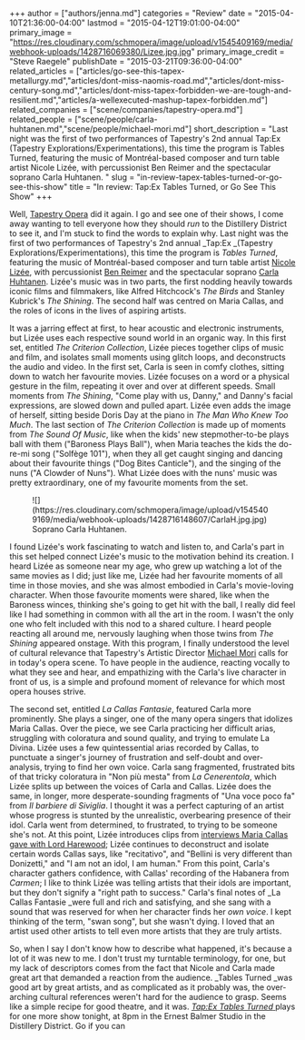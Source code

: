 +++
author = ["authors/jenna.md"]
categories = "Review"
date = "2015-04-10T21:36:00-04:00"
lastmod = "2015-04-12T19:01:00-04:00"
primary_image = "https://res.cloudinary.com/schmopera/image/upload/v1545409169/media/webhook-uploads/1428716069380/Lizee.jpg.jpg"
primary_image_credit = "Steve Raegele"
publishDate = "2015-03-21T09:36:00-04:00"
related_articles = ["articles/go-see-this-tapex-metallurgy.md","articles/dont-miss-naomis-road.md","articles/dont-miss-century-song.md","articles/dont-miss-tapex-forbidden-we-are-tough-and-resilient.md","articles/a-wellexecuted-mashup-tapex-forbidden.md"]
related_companies = ["scene/companies/tapestry-opera.md"]
related_people = ["scene/people/carla-huhtanen.md","scene/people/michael-mori.md"]
short_description = "Last night was the first of two performances of Tapestry&#039;s 2nd annual Tap:Ex (Tapestry Explorations/Experimentations), this time the program is Tables Turned,  featuring the music of Montréal-based composer and turn table artist Nicole Lizée, with percussionist Ben Reimer and the spectacular soprano Carla Huhtanen. "
slug = "in-review-tapex-tables-turned-or-go-see-this-show"
title = "In review: Tap:Ex Tables Turned, or Go See This Show"
+++

Well, [Tapestry Opera](https://tapestryopera.com/) did it again. I go and see one of their shows, I come away wanting to tell everyone how they should _run_ to the Distillery District to see it, and I'm stuck to find the words to explain why. Last night was the first of two performances of Tapestry's 2nd annual _Tap:Ex _(Tapestry Explorations/Experimentations), this time the program is _Tables Turned_, featuring the music of Montréal-based composer and turn table artist [Nicole Lizée](http://www.nicolelizee.com/), with percussionist [Ben Reimer](https://twitter.com/bnreimer) and the spectacular soprano [Carla Huhtanen](http://www.carlahuhtanen.com/). Lizée's music was in two parts, the first nodding heavily towards iconic films and filmmakers, like Alfred Hitchcock's _The Birds_ and Stanley Kubrick's _The Shining_. The second half was centred on Maria Callas, and the roles of icons in the lives of aspiring artists. 

It was a jarring effect at first, to hear acoustic and electronic instruments, but Lizée uses each respective sound world in an organic way. In this first set, entitled _The Criterion Collection_, Lizée pieces together clips of music and film, and isolates small moments using glitch loops, and deconstructs the audio and video. In the first set, Carla is seen in comfy clothes, sitting down to watch her favourite movies. Lizée focuses on a word or a physical gesture in the film, repeating it over and over at different speeds. Small moments from _The Shining_, "Come play with us, Danny," and Danny's facial expressions, are slowed down and pulled apart. Lizée even adds the image of herself, sitting beside Doris Day at the piano in _The Man Who Knew Too Much_. The last section of _The Criterion Collection_ is made up of moments from _The Sound Of Music_, like when the kids' new stepmother-to-be plays ball with them ("Baroness Plays Ball"), when Maria teaches the kids the do-re-mi song ("Solfège 101"), when they all get caught singing and dancing about their favourite things ("Dog Bites Canticle"), and the singing of the nuns ("A Clowder of Nuns"). What Lizée does with the nuns' music was pretty extraordinary, one of my favourite moments from the set. 

<figure data-type="image">
![](https://res.cloudinary.com/schmopera/image/upload/v1545409169/media/webhook-uploads/1428716148607/CarlaH.jpg.jpg)
<figcaption>Soprano Carla Huhtanen.</figcaption>
</figure>

I found Lizée's work fascinating to watch and listen to, and Carla's part in this set helped connect Lizée's music to the motivation behind its creation. I heard Lizée as someone near my age, who grew up watching a lot of the same movies as I did; just like me, Lizée had her favourite moments of all time in those movies, and she was almost embodied in Carla's movie-loving character. When those favourite moments were shared, like when the Baroness winces, thinking she's going to get hit with the ball, I really did feel like I had something in common with all the art in the room. I wasn't the only one who felt included with this nod to a shared culture. I heard people reacting all around me, nervously laughing when those twins from _The Shining_ appeared onstage. With this program, I finally understood the level of cultural relevance that Tapestry's Artistic Director [Michael Mori](https://tapestryopera.com/about/who-we-are/) calls for in today's opera scene. To have people in the audience, reacting vocally to what they see and hear, and empathizing with the Carla's live character in front of us, is a simple and profound moment of relevance for which most opera houses strive.  

The second set, entitled _La Callas Fantasie_, featured Carla more prominently. She plays a singer, one of the many opera singers that idolizes Maria Callas. Over the piece, we see Carla practicing her difficult arias, struggling with coloratura and sound quality, and trying to emulate La Divina. Lizée uses a few quintessential arias recorded by Callas, to punctuate a singer's journey of frustration and self-doubt and over-analysis, trying to find her own voice. Carla sang fragmented, frustrated bits of that tricky coloratura in "Non più mesta" from _La Cenerentola_, which Lizée splits up between the voices of Carla and Callas. Lizée does the same, in longer, more desperate-sounding fragments of "Una voce poco fa" from _Il barbiere di Siviglia_. I thought it was a perfect capturing of an artist whose progress is stunted by the unrealistic, overbearing presence of their idol. Carla went from determined, to frustrated, to trying to be someone she's not. At this point, Lizée introduces clips from [interviews Maria Callas gave with Lord Harewood](http://www.youtube.com/watch?v=yM78P3wtqII); Lizée continues to deconstruct and isolate certain words Callas says, like "recitativo", and "Bellini is very different than Donizetti," and "I am not an idol, I am human." From this point, Carla's character gathers confidence, with Callas' recording of the Habanera from _Carmen_; I like to think Lizée was telling artists that their idols are important, but they don't signify a "right path to success." Carla's final notes of _La Callas Fantasie _were full and rich and satisfying, and she sang with a sound that was reserved for when her character finds her _own voice_. I kept thinking of the term, "swan song", but she wasn't dying. I loved that an artist used other artists to tell even more artists that they are truly artists. 

So, when I say I don't know how to describe what happened, it's because a lot of it was new to me. I don't trust my turntable terminology, for one, but my lack of descriptors comes from the fact that Nicole and Carla made great art that demanded a reaction from the audience. _Tables Turned _was good art by great artists, and as complicated as it probably was, the over-arching cultural references weren't hard for the audience to grasp. Seems like a simple recipe for good theatre, and it was. [_Tap:Ex Tables Turned_ ](https://tapestryopera.com/tapex-tables-turned/) plays for one more show tonight, at 8pm in the Ernest Balmer Studio in the Distillery District. Go if you can
